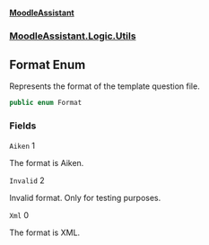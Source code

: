 #### [MoodleAssistant](index.md 'index')
### [MoodleAssistant.Logic.Utils](MoodleAssistant.Logic.Utils.md 'MoodleAssistant.Logic.Utils')

## Format Enum

Represents the format of the template question file.

```csharp
public enum Format
```
### Fields

<a name='MoodleAssistant.Logic.Utils.Format.Aiken'></a>

`Aiken` 1

The format is Aiken.

<a name='MoodleAssistant.Logic.Utils.Format.Invalid'></a>

`Invalid` 2

Invalid format. Only for testing purposes.

<a name='MoodleAssistant.Logic.Utils.Format.Xml'></a>

`Xml` 0

The format is XML.